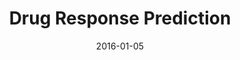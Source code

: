 ---
title: Drug Response Prediction
subtitle: 
link: "link here"
layout: default
modal-id: 6
date: 2016-01-05
img: drug_predict.JPG
thumbnail: drug_predict.JPG
alt: image-alt
project-date: date here
description: High throughput technologies facilitated the profiling of large panels of cancer cell lines with responses measured for thousands of drugs. We examine a spectrum of prediction models of patient response -  models predicting directly from cell lines, those predicting directly from patients, and those trained on cell lines and patients at the same time. Our integrative models consistently outperform cell line-based predictors, indicating that there are limitations to the predictive potential of in vitro data alone. Furthermore, these integrative models achieve better predictive accuracy and require substantially fewer patients than would be the case if only patient data were available.

---